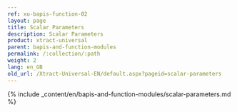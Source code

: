 ```yaml
---
ref: xu-bapis-function-02
layout: page
title: Scalar Parameters
description: Scalar Parameters
product: xtract-universal
parent: bapis-and-function-modules
permalink: /:collection/:path
weight: 2
lang: en_GB
old_url: /Xtract-Universal-EN/default.aspx?pageid=scalar-parameters
---
```

{% include _content/en/bapis-and-function-modules/scalar-parameters.md %}